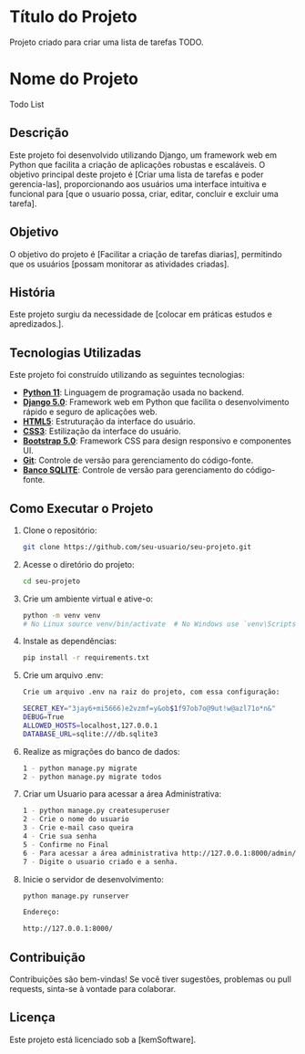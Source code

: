 
# Título do Projeto

Projeto criado para criar uma lista de tarefas TODO.

# Nome do Projeto

Todo List

## Descrição

Este projeto foi desenvolvido utilizando Django, um framework web em Python que facilita a criação de aplicações robustas e escaláveis. O objetivo principal deste projeto é [Criar uma lista de tarefas e poder gerencia-las], proporcionando aos usuários uma interface intuitiva e funcional para [que o usuario possa, criar, editar, concluir e excluir uma tarefa].

## Objetivo

O objetivo do projeto é [Facilitar a criação de tarefas diarias], permitindo que os usuários [possam monitorar as atividades criadas].

## História

Este projeto surgiu da necessidade de [colocar em práticas estudos e apredizados.]. 
## Tecnologias Utilizadas

Este projeto foi construído utilizando as seguintes tecnologias:

- **[Python 11](https://www.python.org/)**: Linguagem de programação usada no backend.
- **[Django 5.0](https://www.djangoproject.com/)**: Framework web em Python que facilita o desenvolvimento rápido e seguro de aplicações web.
- **[HTML5](https://developer.mozilla.org/pt-BR/docs/Web/HTML/HTML5)**: Estruturação da interface do usuário.
- **[CSS3](https://developer.mozilla.org/pt-BR/docs/Web/CSS)**: Estilização da interface do usuário.
- **[Bootstrap 5.0](https://getbootstrap.com/)**: Framework CSS para design responsivo e componentes UI.
- **[Git](https://git-scm.com/)**: Controle de versão para gerenciamento do código-fonte.
- **[Banco SQLITE](https://git-scm.com/)**: Controle de versão para gerenciamento do código-fonte.

## Como Executar o Projeto

1. Clone o repositório:
    ```bash
    git clone https://github.com/seu-usuario/seu-projeto.git
    ```

2. Acesse o diretório do projeto:
    ```bash
    cd seu-projeto
    ```

3. Crie um ambiente virtual e ative-o:
    ```bash
    python -m venv venv
    # No Linux source venv/bin/activate  # No Windows use `venv\Scripts\activate`
    ```

4. Instale as dependências:
    ```bash
    pip install -r requirements.txt
    ```

5. Crie um arquivo .env:
    ```bash
    Crie um arquivo .env na raiz do projeto, com essa configuração:

    SECRET_KEY="3jay6+mi5666)e2vzmf=y&ob$1f97ob7o@9ut!w@azl71o*n&"
    DEBUG=True
    ALLOWED_HOSTS=localhost,127.0.0.1
    DATABASE_URL=sqlite:///db.sqlite3

    ```

6. Realize as migrações do banco de dados:
    ```bash
    1 - python manage.py migrate
    2 - python manage.py migrate todos

6. Criar um Usuario para acessar a área Administrativa:
    ```bash
    1 - python manage.py createsuperuser
    2 - Crie o nome do usuario
    3 - Crie e-mail caso queira
    4 - Crie sua senha
    5 - Confirme no Final
    6 - Para acessar a área administrativa http://127.0.0.1:8000/admin/
    7 - Digite o usuario criado e a senha.

    ```

7. Inicie o servidor de desenvolvimento:
    ```bash
    python manage.py runserver

    Endereço:

    http://127.0.0.1:8000/
    ```

## Contribuição

Contribuições são bem-vindas! Se você tiver sugestões, problemas ou pull requests, sinta-se à vontade para colaborar.

## Licença

Este projeto está licenciado sob a [kemSoftware].

